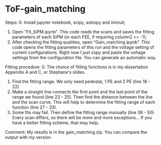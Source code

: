 # ToF-gain_matching
Steps:
0. Install jupyter notebook, scipy, astropy and iminuit;
1. Open "Fit_SiPM.ipynb". This code reads the scans and saves the fitting parameters of each SiPM (or each FEE, if requiring column2 == -1);
2. After checking the fitting qualities, open "Gain_matching.ipynb". This code opens the fitting parameters of this run and the voltage setting of current configurations. Right now I just copy and paste the voltage settings from the configuration file. You can generate an automatic way.

Fitting procedure:
0. The choice of fitting functions is in my dissertation Appendix A and C, or Stephane's slides.
1. Find the fitting range. We only need pedestal, 1 PE and 2 PE (line 18 - 22).
2. Make a straight line connects the first point and the last point of the range we found (line 23 - 25). Then find the distance between the line and the scan curve. This will help to determine the fitting range of each function (line 27 - 33). 
3. Some fits may fail. Then define the fitting range manually (line 38 - 50). Every scan differs, so there will be more and more exceptions... If you have a better fitting scheme, that may help.

Comment:
My results is in the gain_matching.zip. You can compare the output with my version.
